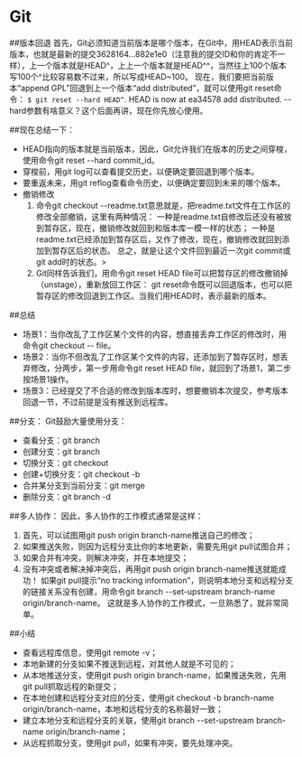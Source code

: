# Git


##版本回退
首先，Git必须知道当前版本是哪个版本，在Git中，用HEAD表示当前版本，也就是最新的提交3628164...882e1e0（注意我的提交ID和你的肯定不一样），上一个版本就是HEAD^，上上一个版本就是HEAD^^，当然往上100个版本写100个^比较容易数不过来，所以写成HEAD~100。
现在，我们要把当前版本“append GPL”回退到上一个版本“add distributed”，就可以使用git reset命令：
` $ git reset --hard HEAD^ `.
HEAD is now at ea34578 add distributed.
--hard参数有啥意义？这个后面再讲，现在你先放心使用。

##现在总结一下：
* HEAD指向的版本就是当前版本，因此，Git允许我们在版本的历史之间穿梭，使用命令git reset --hard commit_id。
* 穿梭前，用git log可以查看提交历史，以便确定要回退到哪个版本。
* 要重返未来，用git reflog查看命令历史，以便确定要回到未来的哪个版本。
* 撤销修改
    1. 命令git checkout --readme.txt意思就是，把readme.txt文件在工作区的修改全部撤销，这里有两种情况：
一种是readme.txt自修改后还没有被放到暂存区，现在，撤销修改就回到和版本库一模一样的状态；
一种是readme.txt已经添加到暂存区后，又作了修改，现在，撤销修改就回到添加到暂存区后的状态。
总之，就是让这个文件回到最近一次git commit或git add时的状态。>
    2. Git同样告诉我们，用命令git reset HEAD file可以把暂存区的修改撤销掉（unstage），重新放回工作区：
git reset命令既可以回退版本，也可以把暂存区的修改回退到工作区。当我们用HEAD时，表示最新的版本。

##总结
* 场景1：当你改乱了工作区某个文件的内容，想直接丢弃工作区的修改时，用命令git checkout -- file。
* 场景2：当你不但改乱了工作区某个文件的内容，还添加到了暂存区时，想丢弃修改，分两步，第一步用命令git reset HEAD file，就回到了场景1，第二步按场景1操作。
* 场景3：已经提交了不合适的修改到版本库时，想要撤销本次提交，参考版本回退一节，不过前提是没有推送到远程库。


##分支：
Git鼓励大量使用分支：
* 查看分支：git branch
* 创建分支：git branch <name>
* 切换分支：git checkout <name>
* 创建+切换分支：git checkout -b <name>
* 合并某分支到当前分支：git merge <name>
* 删除分支：git branch -d <name>

##多人协作：
因此，多人协作的工作模式通常是这样：
1. 首先，可以试图用git push origin branch-name推送自己的修改；
2. 如果推送失败，则因为远程分支比你的本地更新，需要先用git pull试图合并；
3. 如果合并有冲突，则解决冲突，并在本地提交；
4. 没有冲突或者解决掉冲突后，再用git push origin branch-name推送就能成功！
如果git pull提示“no tracking information”，则说明本地分支和远程分支的链接关系没有创建，用命令git branch --set-upstream branch-name origin/branch-name。
这就是多人协作的工作模式，一旦熟悉了，就非常简单。

##小结
* 查看远程库信息，使用git remote -v；
* 本地新建的分支如果不推送到远程，对其他人就是不可见的；
* 从本地推送分支，使用git push origin branch-name，如果推送失败，先用git pull抓取远程的新提交；
* 在本地创建和远程分支对应的分支，使用git checkout -b branch-name origin/branch-name，本地和远程分支的名称最好一致；
* 建立本地分支和远程分支的关联，使用git branch --set-upstream branch-name origin/branch-name；
* 从远程抓取分支，使用git pull，如果有冲突，要先处理冲突。
